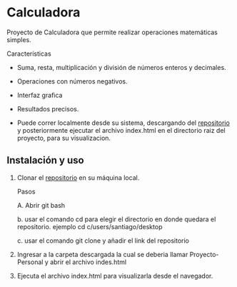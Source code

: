 
# Calculadora  

  Proyecto de Calculadora que permite realizar operaciones matemáticas simples. 

 Características

- Suma, resta, multiplicación y división de números enteros y decimales.

- Operaciones con números negativos.

- Interfaz grafica

- Resultados precisos.
  
- Puede correr localmente desde su sistema, descargando del [repositorio](https://github.com/santiago622/Proyecto-personal.git)  y posteriormente ejecutar el archivo index.html en el directorio raiz del proyecto, para su visualizacion.

  

## Instalación y uso

1. Clonar el [repositorio](https://github.com/santiago622/Proyecto-personal.git) en su máquina local.

   Pasos

   A. Abrir git bash
   
   b. usar el comando cd para elegir el directorio en donde quedara el repositorio.
   ejemplo cd c/users/santiago/desktop
   
   c. usar el comando git clone y añadir el link del repositorio
   

3. Ingresar a la carpeta descargada la cual se deberia llamar Proyecto-Personal y abrir el archivo indes.html

4. Ejecuta el archivo index.html para visualizarla desde el navegador.

  


